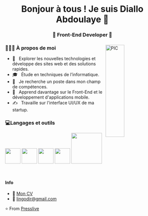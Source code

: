 <h1 align="center">Bonjour à tous ! Je suis Diallo Abdoulaye 👋 </h1>
<h3 align="center">🚀 Front-End Developer 🚀</h3>
<div>
<img width = "35%" align="right" alt="PIC" height="300px" src="https://www.pngitem.com/pimgs/m/4-42822_apple-tv-copy-developer-illustration-png-transparent-png.png" />
<div align="left"> 
  <h3> 👨🏻‍💻 À propos de moi </h3>

  - 🤔 &nbsp; Explorer les nouvelles technologies et développe des sites web et des solutions rapides.
  - 🎓 &nbsp; Étude en techniques de l’informatique.
  - 💼 &nbsp; Je recherche un poste dans mon champ de compétences.
  - 🌱 &nbsp; Apprend davantage sur le Front-End et le développement d'applications mobile.
  - ✍️ &nbsp; Travaille sur l'interface UI/UX de ma startup.  
</div> 
</div>

<div>
  <h3> 💻Langages et outils</h3>
  <p>
     <img src="https://media3.giphy.com/media/ln7z2eWriiQAllfVcn/200w.webp" width="50">
     <img src="https://i.giphy.com/media/eNAsjO55tPbgaor7ma/200w.webp" width="50">
    <img src="https://i.giphy.com/media/IdyAQJVN2kVPNUrojM/200.webp" width="50">
    <img src="https://media3.giphy.com/media/kdFc8fubgS31b8DsVu/giphy.webp" width="50">
     <img src="https://media.giphy.com/media/kH1DBkPNyZPOk0BxrM/giphy.gif" width="100">
  <p>
</div> 

<br/>

#### Info
- :paperclip: [Mon CV](https://github.com/Presslive/resumes/blob/main/Diallo_Abdoulaye1.pdf)
- :email: lingodir@gmail.com


⭐️ From [Presslive](https://github.com/Presslive)
